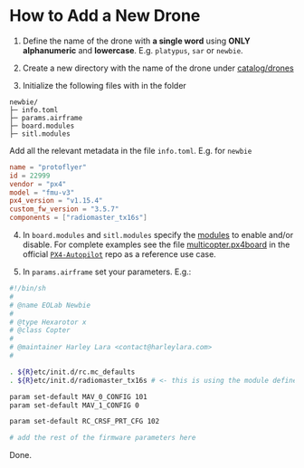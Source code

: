 # How to Add a New Drone

1. Define the name of the drone with **a single word** using **ONLY alphanumeric** and **lowercase**. E.g. `platypus`, `sar` or `newbie`.

2. Create a new directory with the name of the drone under [catalog/drones](./catalog/drones/)

3. Initialize the following files with in the folder

```
newbie/
├─ info.toml
├─ params.airframe
├─ board.modules
├─ sitl.modules
```

Add all the relevant metadata in the file `info.toml`. E.g. for `newbie`

```toml
name = "protoflyer"
id = 22999
vendor = "px4"
model = "fmu-v3"
px4_version = "v1.15.4"
custom_fw_version = "3.5.7"
components = ["radiomaster_tx16s"]
```

4. In `board.modules` and `sitl.modules` specify the [modules](https://docs.px4.io/main/en/modules/modules_main.html) to enable and/or disable. For complete examples see the file [multicopter.px4board](https://github.com/PX4/PX4-Autopilot/blob/main/boards/px4/fmu-v6x/multicopter.px4board) in the official [`PX4-Autopilot`](https://github.com/PX4/PX4-Autopilot) repo as a reference use case.

5. In `params.airframe` set your parameters. E.g.:

```sh 22100_eolab_newbie
#!/bin/sh
#
# @name EOLab Newbie
#
# @type Hexarotor x
# @class Copter
#
# @maintainer Harley Lara <contact@harleylara.com>
#

. ${R}etc/init.d/rc.mc_defaults
. ${R}etc/init.d/radiomaster_tx16s # <- this is using the module defined in `components`

param set-default MAV_0_CONFIG 101
param set-default MAV_1_CONFIG 0

param set-default RC_CRSF_PRT_CFG 102

# add the rest of the firmware parameters here
```

Done.
